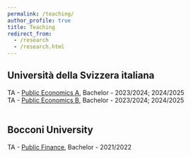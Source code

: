 ```yaml
---
permalink: /teaching/
author_profile: true
title: Teaching
redirect_from:
  - /research
  - /research.html
---
```

## Università della Svizzera italiana

TA - [Public Economics A](https://search.usi.ch/courses/35270569/public-economics-a), Bachelor - 2023/2024; 2024/2025 <br/>
TA - [Public Economics B](https://search.usi.ch/it/corsi/35270506/economia-pubblica-b), Bachelor - 2023/2024; 2024/2025
<br/><br/>
 
## Bocconi University

TA - [Public Finance](https://didattica.unibocconi.eu/ts/tsn_anteprima.php?cod_ins=30264&anno=2022&ric_cdl=TR01&IdPag=), Bachelor - 2021/2022
